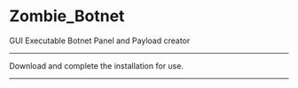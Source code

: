 # Zombie_Botnet
GUI Executable Botnet Panel and Payload creator

_________________________________________________
Download and complete the installation for use.
_________________________________________________
